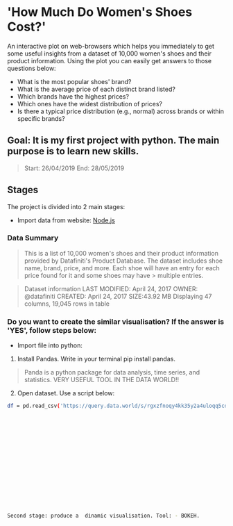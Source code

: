 # 'How Much Do Women's Shoes Cost?'

An interactive plot on web-browsers which helps you immediately to get some useful insights from a dataset of 10,000 women's shoes and their product information. Using the plot you can easily get answers to those questions below:

- What is the most popular shoes' brand?
- What is the average price of each distinct brand listed?
- Which brands have the highest prices?
- Which ones have the widest distribution of prices?
- Is there a typical price distribution (e.g., normal) across brands or within specific brands?

## Goal: It is my first project with python. The main purpose is to learn new skills. 

>Start: 26/04/2019
>End: 28/05/2019

## Stages

The project is divided into 2 main stages:

- Import data from website: [Node.js](https://data.world/datafiniti/womens-shoe-prices)

### Data Summary

> This is a list of 10,000 women's shoes and their product information provided by Datafiniti's Product Database.
> The dataset includes shoe name, brand, price, and more. Each shoe will have an entry for each price found for it and some shoes may have > multiple entries.

> Dataset information
> LAST MODIFIED: April 24, 2017
> OWNER: @datafiniti
> CREATED: April 24, 2017
> SIZE:43.92 MB
> Displaying 47 columns, 19,045 rows in table

### Do you want to create the similar visualisation? If the answer is 'YES', follow steps below:

- Import file into python:

1. Install Pandas. Write in your terminal pip install pandas. 
>Panda is a python package for data analysis, time series, and statistics. VERY USEFUL TOOL IN THE DATA WORLD!!

2. Open dataset. Use a script below:

```sh import pandas as pd
df = pd.read_csv('https://query.data.world/s/rgxzfnoqy4kk35y2a4uloqq5cd4wna') ```

















Second stage: produce a  dinamic visualisation. Tool: - BOKEH.

